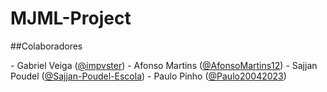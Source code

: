 # MJML-Project



##Colaboradores
<html>
 - Gabriel Veiga (<a href="https://github.com/impvster">@impvster</a>)
 - Afonso Martins (<a href="https://github.com/AfonsoMartins12">@AfonsoMartins12</a>)
 - Sajjan Poudel (<a href="https://github.com/sajjan-poudel-escola">@Sajjan-Poudel-Escola</a>)
 - Paulo Pinho (<a href="https://github.com/Paulo20042023">@Paulo20042023</a>)
</html>



